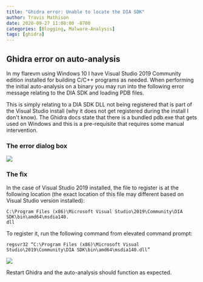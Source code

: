 ```yaml
---
title: "Ghidra error: Unable to locate the DIA SDK"
author: Travis Mathison
date: 2020-09-27 11:08:00 -0700
categories: [Blogging, Malware-Analysis]
tags: [ghidra]
---
```


## Ghidra error on auto-analysis
In my flarevm using Windows 10 I have Visual Studio 2019 Community edition installed for building C/C++ programs as needed.  When performing the initial auto-analysis on a binary you may run into the following error message relating to the DIA SDK and loading PDB files.  

This is simply relating to a DIA SDK DLL not being registered that is part  of the Visual Studio install (why it does not get registered during the install I don't know). The Ghidra docs state that there is a bundled pdb.exe that gets used on Windows and this is a pre-requisite that requires some manual intervention.

### The error dialog box
<img src="{{ site.url }}/assets/img/blogging/ghidra_dia_sdk_pdb_error.png"/>

### The fix
In the case of Visual Studio 2019 installed, the file to register is at the following location (the exact location of this file may different based on Visual Studio version installed):
```
C:\Program Files (x86)\Microsoft Visual Studio\2019\Community\DIA SDK\bin\amd64\msdia140.
dll
```

To register it, run the following command from elevated command prompt:
```
regsvr32 “C:\Program Files (x86)\Microsoft Visual Studio\2019\Community\DIA SDK\bin\amd64\msdia140.dll”
```

<img src="{{ site.url }}/assets/img/blogging/ghidra_msdia140_reg_success.png"/>

Restart Ghidra and the auto-analysis should function as expected.